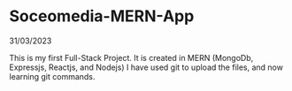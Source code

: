 # Soceomedia-MERN-App

31/03/2023 

This is my first Full-Stack Project.
It is created in MERN (MongoDb, Expressjs, Reactjs, and Nodejs)
I have used git to upload the files, and now learning git commands.
